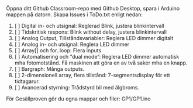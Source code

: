 
Öppna ditt Github Classroom-repo med Github Desktop, spara i Arduino mappen på datorn.
Skapa Issues i ToDo.txt enligt nedan:

1. [ ] Digital in- och utsignal: Reglerad Blink, justera blinkintervall	
2. [ ] Tidskritisk respons: Blink without delay, justera blinkintervall	
3. [ ] Analog Output, Tillståndsvariabler: Reglera LED dimmer digitalt	
4. [ ] Analog in- och utsignal: Reglera LED dimmer	
5. [ ] Array[] och for..loop: Flera inputs	
6. [ ] Automatisering och “dual mode”: Reglera LED dimmer automatisk mha fotomotstånd. Få maskinen att göra en av två saker mha en knapp.	
7. [ ] Bargraph: Många outputs.	
8. [ ] 2-dimensionell array, flera tillstånd: 7-segmentsdisplay för ett tidtagarur.	
9. [ ] Avancerad styrning: Trådstyrd bil med älgbroms.

För Gesällproven gör du egna mappar och filer: 
GP1/GP1.ino
